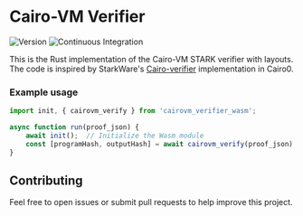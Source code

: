 # Cairo-VM Verifier

![Version](https://img.shields.io/badge/v0.0.3-green?style=flat-square&logo=git&logoColor=white&label=version)
![Continuous Integration](https://img.shields.io/github/actions/workflow/status/iosis-tech/cairovm-verifier/ci.yml?style=flat-square&logo=githubactions&logoColor=white&label=Continuous%20Integration)

This is the Rust implementation of the Cairo-VM STARK verifier with layouts. The code is inspired by StarkWare's [Cairo-verifier](https://github.com/starkware-libs/cairo-lang) implementation in Cairo0.

### Example usage
```js
import init, { cairovm_verify } from 'cairovm_verifier_wasm';

async function run(proof_json) {
    await init();  // Initialize the Wasm module
    const [programHash, outputHash] = await cairovm_verify(proof_json);
}
```

## Contributing

Feel free to open issues or submit pull requests to help improve this project.
